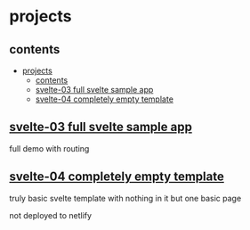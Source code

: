 # projects

## contents

- [projects](#projects)
  - [contents](#contents)
  - [svelte-03 full svelte sample app](#svelte-03-full-svelte-sample-app)
  - [svelte-04 completely empty template](#svelte-04-completely-empty-template)


## [svelte-03 full svelte sample app](svelte-03)

full demo with  routing

## [svelte-04 completely empty template](svelte-04)

truly basic svelte template with nothing in it but one basic page

not deployed to netlify